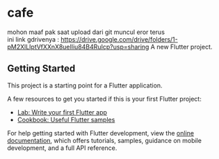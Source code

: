 # cafe
mohon maaf pak saat upload dari git muncul eror terus  
ini link gdrivenya : https://drive.google.com/drive/folders/1-pM2XlLIptVfXXnX8ueIliu84B4RuIcp?usp=sharing
A new Flutter project.

## Getting Started

This project is a starting point for a Flutter application.

A few resources to get you started if this is your first Flutter project:

- [Lab: Write your first Flutter app](https://docs.flutter.dev/get-started/codelab)
- [Cookbook: Useful Flutter samples](https://docs.flutter.dev/cookbook)

For help getting started with Flutter development, view the
[online documentation](https://docs.flutter.dev/), which offers tutorials,
samples, guidance on mobile development, and a full API reference.
